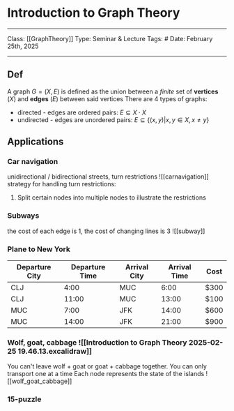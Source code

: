 # Introduction to Graph Theory
___
Class: [[GraphTheory]]
Type: Seminar & Lecture
Tags: # 
Date: February 25th, 2025
___

## Def 
A graph $G = (X,E)$ is defined as the union between a *finite* set of **vertices** ($X$) and **edges** ($E$) between said vertices
There are 4 types of graphs:
- directed - edges are ordered pairs: $E \subseteq X \cdot X$
- undirected - edges are unordered pairs: $E \subseteq \{(x,y)|x,y \in X, x \neq y\}$

## Applications 
### Car navigation 
unidirectional / bidirectional streets, turn restrictions
![[carnavigation]]
strategy for handling turn restrictions:
1. Split certain nodes into multiple nodes to illustrate the restrictions
### Subways
the cost of each edge is 1, the cost of changing lines is 3
![[subway]]
### Plane to New York

| Departure City | Departure Time | Arrival City | Arrival Time | Cost |
| -------------- | -------------- | ------------ | ------------ | ---- |
| CLJ            | 4:00           | MUC          | 6:00         | $300 |
| CLJ            | 11:00          | MUC          | 13:00        | $100 |
| MUC            | 7:00           | JFK          | 14:00        | $600 |
| MUC            | 14:00          | JFK          | 21:00        | $900 |

### Wolf, goat, cabbage ![[Introduction to Graph Theory 2025-02-25 19.46.13.excalidraw]]
You can't leave wolf + goat or goat + cabbage together. You can only transport one at a time 
Each node represents the state of the islands 
![[wolf_goat_cabbage]]
### 15-puzzle 
